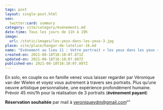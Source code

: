```yaml
---
tags: post
layout: single-post.html
seo:
  twitter:card: summary
category: site/category/événements.md
date-time: Tous les jours de 11h à 19h
image:
  url: /static/images/les-yeux-dans-les-yeux-3.jpg
place: site/place/hangar-de-latelier-16.md
name: "Evénement au lieu 11 : Votre portrait « les yeux dans les yeux »"
created-on: 2021-08-18T16:10:07.871Z
updated-on: 2021-08-18T16:10:07.887Z
published-on: 2021-08-18T16:10:07.897Z
---
```

En solo, en couple ou en famille venez vous laisser regarder par Véronique van der Wielen et voyez vous autrement à travers ses portraits. Plus qu’une oeuvre artistique personnalisée, une expérience profondément humaine. Prévoir 45 min/1h pour la réalisation de 3 portraits (**événement payant**)

**Réservation souhaitée** par mail à veroniquevdm@gmail.com“”